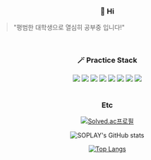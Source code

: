 <div align=center>

### 👋 Hi

</div>

> "평범한 대학생으로 열심히 공부중 입니다!"

</br>

<div align=center>

### 🪄 Practice Stack

<img src="https://img.shields.io/badge/html-E34F26?style=for-the-badge&logo=html5&logoColor=white"> 
<img src="https://img.shields.io/badge/css-1572B6?style=for-the-badge&logo=css3&logoColor=white"> 
<img src="https://img.shields.io/badge/javascript-F7DF1E?style=for-the-badge&logo=javascript&logoColor=black">
<img src="https://img.shields.io/badge/TypeScript-1572B6?style=for-the-badge&logo=TypeScript&logoColor=white"> 
<img src="https://img.shields.io/badge/scss-CC6699?style=for-the-badge&logo=sass&logoColor=white">
<img src="https://img.shields.io/badge/react-61DAFB?style=for-the-badge&logo=react&logoColor=black"> 
<img src="https://img.shields.io/badge/JAVA-007396?style=for-the-badge&logo=java&logoColor=white"> 
<img src="https://img.shields.io/badge/github-181717?style=for-the-badge&logo=github&logoColor=white">

</div>

<div align=center>

</br>

### Etc

[![Solved.ac프로필](http://mazassumnida.wtf/api/v2/generate_badge?boj=tkdgns1341)](https://solved.ac/tkdgns1341)

![SOPLAY's GitHub stats](https://github-readme-stats.vercel.app/api?username=SOPLAY&count_private=true&show_icons=true&theme=react)

[![Top Langs](https://github-readme-stats.vercel.app/api/top-langs/?username=soplay&exclude_repo=seed39,RAI-Capston)](https://github.com/soplay/github-readme-stats)

</div>
